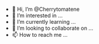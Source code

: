- 👋 Hi, I’m @Cherrytomatene
- 👀 I’m interested in ...
- 🌱 I’m currently learning ...
- 💞️ I’m looking to collaborate on ...
- 📫 How to reach me ...

<!---
Cherrytomatene/Cherrytomatene is a ✨ special ✨ repository because its `README.md` (this file) appears on your GitHub profile.
You can click the Preview link to take a look at your changes.
--->
